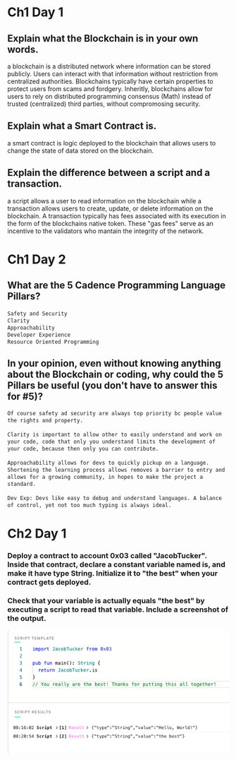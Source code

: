 # Ch1 Day 1

## Explain what the Blockchain is in your own words.

a blockchain is a distributed network where information can be stored publicly. Users can interact with that information without restriction from centralized authorities. Blockchains typically have certain properties to protect users from scams and fordgery. Inheritly, blockchains allow for users to rely on distributed programming consensus (Math) instead of trusted (centralized) third parties, without compromosing security.

## Explain what a Smart Contract is.

a smart contract is logic deployed to the blockchain that allows users to change the state of data stored on the blockchain.

## Explain the difference between a script and a transaction.

a script allows a user to read information on the blockchain while a transaction allows users to create, update, or delete information on the blockchain. A transaction typically has fees associated with its execution in the form of the blockchains native token. These "gas fees" serve as an incentive to the validators who mantain the integrity of the network.

# Ch1 Day 2

## What are the 5 Cadence Programming Language Pillars?

    Safety and Security
    Clarity
    Approachability
    Developer Experience
    Resource Oriented Programming

## In your opinion, even without knowing anything about the Blockchain or coding, why could the 5 Pillars be useful (you don't have to answer this for #5)?

    Of course safety ad security are always top priority bc people value the rights and property.

    Clarity is important to allow other to easily understand and work on your code, code that only you understand limits the development of your code, because then only you can contribute.

    Approachability allows for devs to quickly pickup on a language. Shortening the learning process allows removes a barrier to entry and allows for a growing community, in hopes to make the project a standard.

    Dev Exp: Devs like easy to debug and understand languages. A balance of control, yet not too much typing is always ideal.

# Ch2 Day 1

### Deploy a contract to account 0x03 called "JacobTucker". Inside that contract, declare a constant variable named is, and make it have type String. Initialize it to "the best" when your contract gets deployed.

### Check that your variable is actually equals "the best" by executing a script to read that variable. Include a screenshot of the output.

![First Smart Contract](First-Smart-Contract.png)
